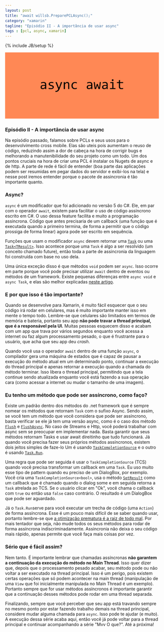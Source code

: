 ```yaml
---
layout: post
title: "await willsb.PreparePCLAsync();"
category: "xamarin"
tagline: "Episódio II - A importância de usar async"
tags : [pcl, async, xamarin]
---
```

{% include JB/setup %}

![Cover](/assets/covers/pclasync.png)

### Episódio II - A importância de usar async

Na episódio passado, falamos sobre PCLs e seus usos para o desenvolvimento cross mobile. Elas são uteis pois aumentam o reuso de código, reduzindo assim a dor de cabeça na hora de corrigir bugs e melhorando a manutenibilidade do seu projeto como um todo. Um dos pontos cruciais na hora de criar uma PCL é instalar os Nugets de async e de http. A parte de rede é fácil de entender (boa parte das aplicações podem ser resumidas em pegar dados do servidor e exibi-los na tela) e nesse post iremos entender porque o pacote de assincronia é tão importante quanto.

### Async?

`async` é um modificador que foi adicionado no versão 5 do C#. Ele, em par com o operador `await`, existem para facilitar o uso de código assíncrono escrito em C#. O uso dessa feature facilita e muito a programação assincrona. Código que antes precisaria de um callback (uma função que é executada quando a primeiro termina, de forma a permitir que o código prossiga de forma linear) agora pode ser escrito em sequência.

Funções que usam o modificador `async` devem retornar uma [`Task`](https://msdn.microsoft.com/en-us/library/system.threading.tasks.task%28v=vs.110%29.aspx) ou uma [`Task<TResult>`](https://msdn.microsoft.com/en-us/library/dd321424%28v=vs.110%29.aspx). Isso acontece porque uma `Task` é algo a ser resolvido (um conceito chamado future), então toda a parte de assincronia da linguagem foi construída com base no uso dela.

Uma única exceção disso é que métodos `void` podem ser `async`. Isso ocorre em parte porque você pode precisar utilizar `await` dentro de eventos ou métodos de um framework. Existe pequenas diferenças entre `async void` e `async Task`, e elas são melhor explicadas [neste artigo](https://msdn.microsoft.com/en-us/magazine/jj991977.aspx).

### E por que isso é tão importante?

Quando se desenvolve para Xamarin, é muito fácil esquecer que o seu código irá rodar em celulares, mas é muito importante manter isso em mente o tempo todo. Lembre-se que celulares são limitados em termos de memória e bateria, portanto seu app **não pode travar a thread principal, que é a responsável pela UI.** Muitas pessoas esquecem disso e acabam com um app que trava por vários segundos enquanto você acessa a internet ou faz algum processamento pesado, o que é frustrante para o usuário, que acha que seu app deu *crash*.

Quando você usa o operador `await` dentro de uma função `async`, o compilador gera uma máquina de estados que é capaz de pausar a execução do método atual em um determinado ponto, continuar a execução do thread principal e apenas retornar a execução quando a chamada do método terminar. Isso libera o thread principal, permitindo que a tela continue sendo atualizada enquanto você está fazendo a sua operação cara (como acessar a internet ou mudar o tamanho de uma imagem).

### Eu tenho um método que pode ser assíncrono, como faço?

Existe um padrão dentro dos métodos do .net framework que é sempre nomear os métodos que retornam `Task` com o sufixo Async. Sendo assim, se você tem um método que você considera que pode ser assíncrono, basta verificar se ele já tem uma versão async, como é o caso dos método [`Flush`](https://msdn.microsoft.com/en-us/library/system.io.stream.flush%28v=vs.110%29.aspx) e [`FlushAsync`](https://msdn.microsoft.com/en-us/library/hh193384%28v=vs.110%29.aspx). No caso de Streams e Http, você poderá trabalhar com async sem se preocupar em implementar nada. Basta garantir que seus métodos retornam Tasks e usar await direitinho que tudo funcionará. Já quando você precisa fazer seus próprios métodos assíncronos, existem dois jeitos simples de faze-lo Um é usando [`TaskCompletionSource`](https://msdn.microsoft.com/en-us/library/dd449174%28v=vs.110%29.aspx) e o outro é usando [`Task.Run`](https://msdn.microsoft.com/en-us/library/system.threading.tasks.task.run%28v=vs.110%29.aspx). 

Uma regra que pode ser seguida é usar o `TaskCompletionSource` (TCS) quando você precisa transformar um callback em uma `Task`. Eu uso muito esse tipo de pattern quando eu preciso de um DialogBox, por exemplo. Você cria uma `TaskCompletionSource<bool>`, usa o método [`SetResult`](https://msdn.microsoft.com/en-us/library/dd449202%28v=vs.110%29.aspx) como um callback que é chamado quando o  dialog some e em seguida retorna a `Task` atrelada ao TCS. Se o usuário clicar em "Ok", você chama o callback com `true` ou então usa `false` caso contrário. O resultado é um DialogBox que pode ser aguardado.

Já o `Task.Run`serve para você executar um trecha de código (uma `Action`) de forma assíncrona. Esse é um pouco mais difícil de se saber quando usar, portanto lembre-se que [a otimização prematura é a raiz de todo mal](https://pt.wikipedia.org/wiki/Charles_Antony_Richard_Hoare). Por mais tentador que seja, não mude todos os seus métodos para rodar de forma assíncrona indiscriminadamente. Assincronia não deixa o seu código mais rápido, apenas permite que você faça mais coisas por vez.

### Sério que é fácil assim?

Nem tanto. É importante lembrar que chamadas assíncronas **não garantem a continuação da execução do método no Main Thread**. Isso quer dizer que, depois que o processamento pesado acabar, seu método pode ou não voltar a ser executado na thread principal. Isso é um perigo, pois existem certas operações que só podem acontecer na main thread (manipulação de uma `View` que foi inicialmente manipulada no Main Thread é um exemplo). Portanto sempre que for usar métodos assíncronos é importante garantir que a continuação desses métodos pode rodar em uma thread separada.

Finalizando, sempre que você perceber que seu app está travando sempre no mesmo ponto por estar fazendo trabalho demais na thread principal, considere mudar alguma chamada para `async`. Isso pode te ajudar (e muito). A execução dessa série acaba aqui, então você já pode voltar para a thread principal e continuar acompanhando a série "Mvv O que?". Até a próxima!